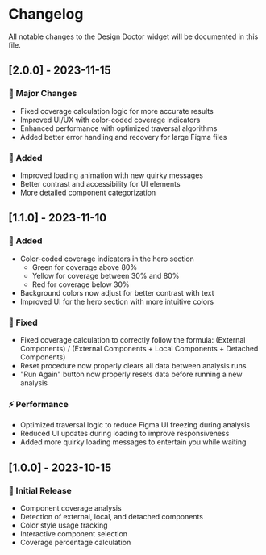 
# Changelog

All notable changes to the Design Doctor widget will be documented in this file.

## [2.0.0] - 2023-11-15

### 🚀 Major Changes
- Fixed coverage calculation logic for more accurate results
- Improved UI/UX with color-coded coverage indicators
- Enhanced performance with optimized traversal algorithms
- Added better error handling and recovery for large Figma files

### 🌈 Added
- Improved loading animation with new quirky messages
- Better contrast and accessibility for UI elements
- More detailed component categorization

## [1.1.0] - 2023-11-10

### 🌈 Added
- Color-coded coverage indicators in the hero section
  - Green for coverage above 80%
  - Yellow for coverage between 30% and 80%
  - Red for coverage below 30%
- Background colors now adjust for better contrast with text
- Improved UI for the hero section with more intuitive colors

### 🔧 Fixed
- Fixed coverage calculation to correctly follow the formula: (External Components) / (External Components + Local Components + Detached Components)
- Reset procedure now properly clears all data between analysis runs
- "Run Again" button now properly resets data before running a new analysis

### ⚡ Performance
- Optimized traversal logic to reduce Figma UI freezing during analysis
- Reduced UI updates during loading to improve responsiveness
- Added more quirky loading messages to entertain you while waiting

## [1.0.0] - 2023-10-15

### 🚀 Initial Release
- Component coverage analysis
- Detection of external, local, and detached components
- Color style usage tracking
- Interactive component selection
- Coverage percentage calculation
